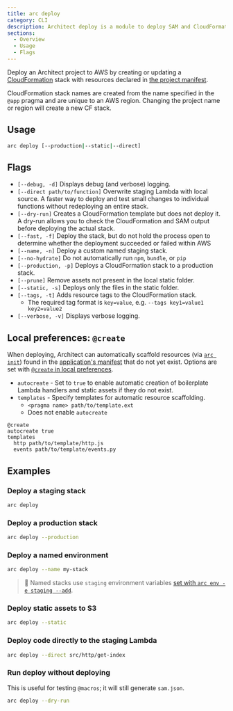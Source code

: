```yaml
---
title: arc deploy
category: CLI
description: Architect deploy is a module to deploy SAM and CloudFormation templates to an AWS account
sections:
  - Overview
  - Usage
  - Flags
---
```


Deploy an Architect project to AWS by creating or updating a [CloudFormation](https://docs.aws.amazon.com/AWSCloudFormation/latest/UserGuide/Welcome.html) stack with resources declared in [the project manifest](../../get-started/project-manifest).

CloudFormation stack names are created from the name specified in the `@app` pragma and are unique to an AWS region. Changing the project name or region will create a new CF stack.

## Usage

```bash
arc deploy [--production|--static|--direct]
```

## Flags

- `[--debug, -d]` Displays debug (and verbose) logging.
- `[--direct path/to/function]` Overwrite staging Lambda with local source. A faster way to deploy and test small changes to individual functions without redeploying an entire stack.
- `[--dry-run]` Creates a CloudFormation template but does not deploy it. A dry-run allows you to check the CloudFormation and SAM output before deploying the actual stack.
- `[--fast, -f]` Deploy the stack, but do not hold the process open to determine whether the deployment succeeded or failed within AWS
- `[--name, -n]` Deploy a custom named staging stack.
- `[--no-hydrate]` Do not automatically run `npm`, `bundle`, or `pip`
- `[--production, -p]` Deploys a CloudFormation stack to a production stack.
- `[--prune]` Remove assets not present in the local static folder.
- `[--static, -s]` Deploys only the files in the static folder.
- `[--tags, -t]` Adds resource tags to the CloudFormation stack.
  - The required tag format is `key=value`, e.g. `--tags key1=value1 key2=value2`
- `[--verbose, -v]` Displays verbose logging.

## Local preferences: `@create`

When deploying, Architect can automatically scaffold resources (via [`arc init`](./init)) found in the [application's manifest](../../get-started/project-manifest) that do not yet exist. Options are set with [`@create` in local preferences](../configuration/local-preferences#%40create).

- `autocreate` - Set to `true` to enable automatic creation of boilerplate Lambda handlers and static assets if they do not exist.
- `templates` - Specify templates for automatic resource scaffolding.
  - `<pragma name> path/to/template.ext`
  - Does not enable `autocreate`

```arc
@create
autocreate true
templates
  http path/to/template/http.js
  events path/to/template/events.py
```

## Examples

### Deploy a staging stack

```bash
arc deploy
```

### Deploy a production stack

```bash
arc deploy --production
```

### Deploy a named environment

```bash
arc deploy --name my-stack
```

> 💁  Named stacks use `staging` environment variables [set with `arc env -e staging --add`](./env).

### Deploy static assets to S3

```bash
arc deploy --static
```

### Deploy code directly to the staging Lambda

```bash
arc deploy --direct src/http/get-index
```

### Run deploy without deploying

This is useful for testing `@macros`; it will still generate `sam.json`.

```bash
arc deploy --dry-run
```
